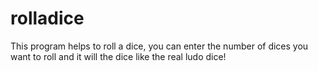 # rolladice
This program helps to roll a dice, you can enter the number of dices you want to roll and it will the dice like the real ludo dice!
